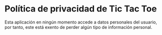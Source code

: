 <h1>Política de privacidad de Tic Tac Toe</h1>

Esta aplicación en ningún momento accede a datos personales del usuario, por tanto, este está exento de perder algún tipo de información personal.
